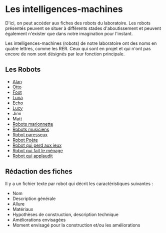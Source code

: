Les intelligences-machines
==========================

D'ici, on peut accéder aux fiches des robots du laboratoire. Les robots présentés peuvent se situer à différents stades d'aboutissement et peuvent également n'exister que dans notre imagination pour l'instant.

Les intelligences-machines (robots) de notre laboratoire ont des noms en quatre lettres, comme les RER. Ceux qui sont en projet et qui n'ont pas encore de nom sont désignés par leur fonction principale.

Les Robots
----------

- [Alan](alan.md)
- [Otto](otto.md)
- [Foot](foot.md)
- [Luna](luna.md)
- [Echo](echo.md)
- [Lucy](lucy.md)
- Jimi
- Matt
- [Robots marionnette](robots-marionnette.md)
- [Robots musiciens](robots-musiciens.md)
- [Robot paresseux](robot-paresseux.md)
- [Robot Poète](robot-poete.md)
- [Robot qui perd aux jeux](robot-qui-perd-aux-jeux.md)
- [Robot qui fait le ménage](robot-qui-fait-le-menage.md)
- [Robot qui applaudit](robot-qui-applaudit.md)


Rédaction des fiches
---------------------

Il y a un fichier texte par robot qui décrit les caractéristiques suivantes :

- Nom 
- Description générale
- Allure
- Matériaux 
- Hypothèses de construction, description technique
- Améliorations envisagées
- Moment envisagé pour la construction et/ou les améliorations
